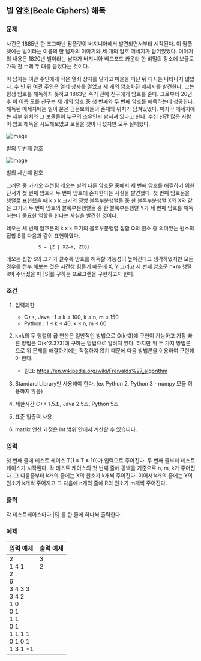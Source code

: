 빌 암호(Beale Ciphers) 해독
---

### 문제
사건은 1885년 한 조그마난 팜플렛이 버지니아에서 발견되면서부터 시작된다. 이 팜플렛에는 빌이라는 이름의 한 남자의 이야기와 세 개의 암호 메세지가 담겨있었다. 
이야기의 내용은 1820년 빌이라는 남자가 버지니아 베드포드 카운티 한 비밀의 장소에 보물로 가득 찬 수레 두 대를 묻었다는 것이다.

이 남자는 여관 주인에게 작은 열쇠 상자를 맡기고 마을을 떠난 뒤 다시는 나타나지 않았다. 수 년 뒤 여관 주인은 열쇠 상자를 열었고 세 개의 암호화된 메세지를 발견한다. 
그는 평생 암호를 해독하지 못하고 1863년 죽기 전에 친구에게 암호를 준다. 그로부터 20년 후 이 이름 모를 친구는 세 개의 암호 중 첫 번째와 두 번째 암호를 해독하는데 성공한다. 
해독된 메세지에는 빌이 묻은 금은보화들의 존재와 위치가 담겨있었다. 마지막 메세지에는 세부 위치와 그 보물들이 누구의 소유인지 밝혀져 있다고 한다. 
수십 년간 많은 사람이 암호 해독을 시도해보았고 보물을 찾아 나섰지만 모두 실패했다.

![image](https://github.daumkakao.com/storage/user/3223/files/6783cfc5-05f7-4bd1-bb6c-afa111695428)

빌의 두번째 암호

![image](https://github.daumkakao.com/storage/user/3223/files/6e733f40-464c-40c8-bab2-3e2cc088acc2)

빌의 세번째 암호

그러던 중 카카오 추천팀 레오는 빌의 다른 암호문 중에서 세 번째 암호를 해결하기 위한 단서가 첫 번째 암호와 두 번째 암호에 존재한다는 사실을 발견했다.
첫 번째 암호문을 행렬로 표현했을 때 k x k 크기의 정방 블록부분행렬들 중 한 블록부분행렬 X와 X와 같은 크기의 두 번째 암호의 블록부분행렬들 중
한 블록부분행렬 Y가 세 번째 암호를 해독하는데 중요한 역할을 한다는 사실을 발견한 것이다.

레오는 세 번째 암호문의 k x k 크기의 블록부분행렬 집합 Q의 원소 중 의미있는 원소의 집합 S를 다음과 같이 표현하였다. 

                S = {Z | XZ=Y, Z∈Q}

레오는 집합 S의 크기가 클수록 암호를 해독할 가능성이 높아진다고 생각하였지만 모든 경우를 전부 해보는 것은 시간상 힘들기 때문에
 X, Y 그리고 세 번째 암호문 n×m 행렬 R이 주어졌을 때 |S|를 구하는 프로그램을 구현하고자 한다.


### 조건

 

1. 입력제한
    - C++, Java : 1 ≤ k ≤ 100,  k ≤ n,  m ≤ 150 
    - Python : 1 ≤ k ≤ 40,  k ≤  n, m ≤ 60 

2. k×k의 두 행렬의 곱 연산은 일반적인 방법으로 O(k^3)에 구현이 가능하고 가장 빠른 방법은 O(k^2.373)에 구하는 방법으로 알려져 있다.
    하지만 위 두 가지 방법론으로 위 문제를 해결하기에는 적절하지 않기 때문에 다음 방법론을 이용하여 구현해야 한다.
    - 링크: https://en.wikipedia.org/wiki/Freivalds%27_algorithm 

3. Standard Library만 사용해야 한다. (ex Python 2, Python 3 - numpy 모듈 허용하지 않음)

4. 제한시간 C++ 1.5초, Java 2.5초, Python 5초

5. 표준 입출력 사용

6. matrix 연산 과정은 int 범위 안에서 계산할 수 있습니다.


### 입력 

첫 번째 줄에 테스트 케이스 T(1 ≤ T ≤ 10)가 입력으로 주어진다. 두 번째 줄부터 테스트케이스가 시작된다.
각 테스트 케이스의 첫 번째 줄에 공백을 기준으로 n, m, k가 주어진다. 그 다음줄부터 k개의 줄에는 X의 원소가 k개씩 주어진다.
이어서 k개의 줄에는 Y의 원소가 k개씩 주어지고 그 다음에 n개의 줄에 R의 원소가 m개씩 주어진다.

### 출력

각 테스트케이스마다  |S| 를 한 줄에 하나씩 출력한다. 

### 예제


|입력 예제|출력 예제|
|:---|:---|
|2<br>1 4 1<br>2<br>6<br>3 4 3 3<br>3 4 2<br>1 0<br>0 1<br>1 1<br>0 1<br>1 1 1 1<br>0 1 0 1<br>1 3 1 -1|3<br>2<br><br><br><br><br><br><br><br><br><br><br><br>|
